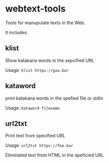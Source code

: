 # webtext-tools
Tools for manupulate texts in the Web.

It includes:

## klist
Show katakana words in the sepcified URL

Usage: `klist https://goo.bar`

## kataword
print katakana words in the spefied file or stdin

Usage: `kataword filename`

##  url2txt
Print text from specified URL

Usage: `url2txt https://foo.bar`

Eliminated text from HTML in the speficied URL

